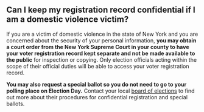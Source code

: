 ## Can I keep my registration record confidential if I am a domestic violence victim?  

If you are a victim of domestic violence in the state of New York and you are concerned about the security of your personal information, **you may obtain a court order from the New York Supreme Court in your county to have your voter registration record kept separate and not be made available to the public** for inspection or copying. Only election officials acting within the scope of their official duties will be able to access your voter registration record.  

**You may also request a special ballot so you do not need to go to your polling place on Election Day.** Contact your local [board of elections](http://www.elections.ny.gov/CountyBoards.html) to find out more about their procedures for confidential registration and special ballots.  
